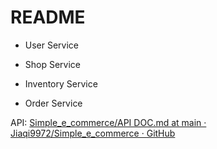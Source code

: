 # README



+ User Service

+ Shop Service

+ Inventory Service

+ Order Service



API: [Simple_e_commerce/API DOC.md at main · Jiaqi9972/Simple_e_commerce · GitHub](https://github.com/Jiaqi9972/Simple_e_commerce/blob/main/API%20DOC.md)
